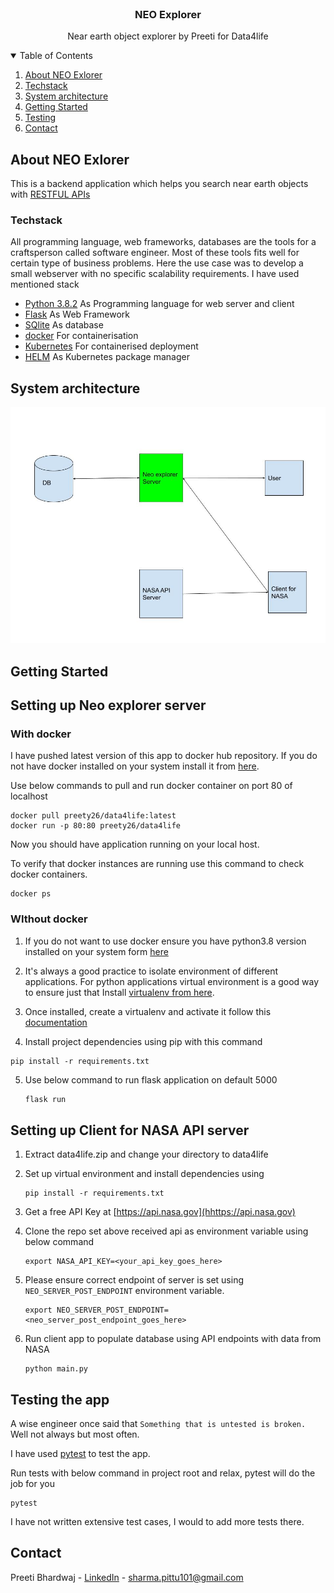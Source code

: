 


<!-- PROJECT LOGO -->
<br />


  <h3 align="center">NEO Explorer </h3>

  <p align="center">
     Near earth object explorer by Preeti for Data4life
    <br />
      </p>
</p>



<!-- TABLE OF CONTENTS -->
<details open="open">
  <summary>Table of Contents</summary>
  <ol>
    <li><a href="#About">About NEO Exlorer</a></li>
    <li><a href="#Techstack">Techstack</a></li>
    <li><a href="#System-architecture">System architecture</a></li>
    <li><a href="#Getting-Started">Getting Started</a></li>
    <li><a href="#Testing">Testing</a></li>
    <li><a href="#Contact">Contact</a></li>
  </ol>
</details>




## About NEO Exlorer


This is a backend application which helps you search near earth objects with [RESTFUL APIs](https://www.smashingmagazine.com/2018/01/understanding-using-rest-api/)

### Techstack 

All programming language, web frameworks, databases are the 
tools for a craftsperson called software engineer.
Most of these tools fits well for certain type of business problems.
Here the use case was to develop a small webserver with no specific 
scalability requirements.
I have used mentioned stack 


* [Python 3.8.2](https://www.python.org/downloads/release/python-382/) As Programming language for web server and client
* [Flask](https://flask.palletsprojects.com/en/2.0.x/) As Web Framework
* [SQlite](https://www.sqlite.org/index.html) As database
* [docker](https://www.docker.com/) For containerisation
* [Kubernetes](https://kubernetes.io/) For containerised deployment
* [HELM](https://helm.sh/docs/topics/charts/) As Kubernetes package manager

## System architecture
![plot](system_arch.jpg)


## Getting Started 
## Setting up Neo explorer server
### With docker 

I have pushed latest version of this app to docker hub repository. 
If you do not have docker installed on your system install it from [here](https://docs.docker.com/get-docker/).

Use below commands to pull and run docker container on port 80 of localhost

```
docker pull preety26/data4life:latest
docker run -p 80:80 preety26/data4life 
```

Now you should have application running on your local host.

To verify that docker instances are running use this command to check docker containers.
```
docker ps
```

### WIthout docker

1. If you do not want to use docker ensure you have python3.8 version 
installed on your system form [here](https://www.python.org/downloads/release/python-382/)

2. It's always a good practice to isolate environment of different applications.
For python applications virtual environment is a good way to ensure just that
Install [virtualenv from here](https://pypi.org/project/virtualenv/).

3. Once installed, create a virtualenv and activate it follow this [documentation](https://virtualenv.pypa.io/en/latest/#)

4. Install project dependencies using pip with this command

```
pip install -r requirements.txt
```

5. Use  below command to run flask application on default 5000
   ```sh
   flask run
   ```


## Setting up Client for NASA API server

1. Extract data4life.zip and change your directory to data4life
2. Set up virtual environment and install dependencies using
   ```shell
   pip install -r requirements.txt
   ```
3. Get a free API Key at [https://api.nasa.gov](hhttps://api.nasa.gov)
4. Clone the repo
   set above received api as environment variable using below command
   ```shell
   export NASA_API_KEY=<your_api_key_goes_here>
   ```

5. Please ensure correct endpoint of server is set using `NEO_SERVER_POST_ENDPOINT` 
environment variable.
   ```
   export NEO_SERVER_POST_ENDPOINT=<neo_server_post_endpoint_goes_here>
   ```

6. Run client app to populate database using API endpoints with data from NASA
   ```shell
   python main.py
   ```

## Testing the app
A wise engineer once said that `Something that is untested is broken.`
Well not always but most often.

I have used [pytest](https://docs.pytest.org/en/6.2.x/) to test the app.

Run tests with below command in project root and relax, pytest will do the job for you
```shell
pytest
```

I have not written extensive test cases, I would to add more tests there.

## Contact

Preeti Bhardwaj - [LinkedIn](www.linkedin.com/in/bhardwaj-preeti) - sharma.pittu101@gmail.com
